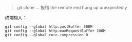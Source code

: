 > git clone ... 报错 the remote end hung up unexpectedly

终端输入：

```
git config --global http.postBuffer 500M
git config --global http.maxRequestBuffer 100M
git config --global core.compression 0
```

> 